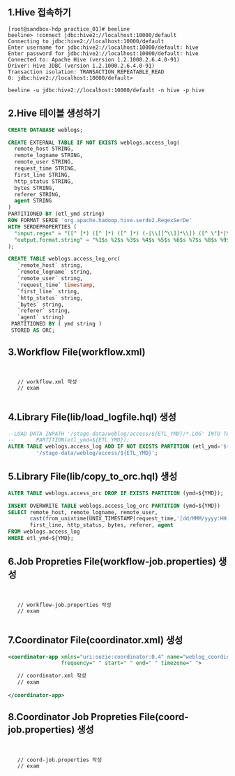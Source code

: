 1.Hive 접속하기
----------------------------------------------------------------------------------------------------------------------------
<pre><code>[root@sandbox-hdp practice_01]# beeline 
beeline> !connect jdbc:hive2://localhost:10000/default
Connecting to jdbc:hive2://localhost:10000/default
Enter username for jdbc:hive2://localhost:10000/default: hive
Enter password for jdbc:hive2://localhost:10000/default: hive
Connected to: Apache Hive (version 1.2.1000.2.6.4.0-91)
Driver: Hive JDBC (version 1.2.1000.2.6.4.0-91)
Transaction isolation: TRANSACTION_REPEATABLE_READ
0: jdbc:hive2://localhost:10000/default>
</code></pre>

<pre><code>beeline -u jdbc:hive2://localhost:10000/default -n hive -p hive</code></pre>

2.Hive 테이블 생성하기
----------------------------------------------------------------------------------------------------------------------------
```sql
CREATE DATABASE weblogs;

CREATE EXTERNAL TABLE IF NOT EXISTS weblogs.access_log(
  remote_host STRING,
  remote_logname STRING,
  remote_user STRING,
  request_time STRING,
  first_line STRING,
  http_status STRING,
  bytes STRING,
  referer STRING,
  agent STRING
)
PARTITIONED BY (etl_ymd string)
ROW FORMAT SERDE 'org.apache.hadoop.hive.serde2.RegexSerDe'
WITH SERDEPROPERTIES (
  "input.regex" = "([^ ]*) ([^ ]*) ([^ ]*) (-|\\[[^\\]]*\\]) ([^ \"]*|\"[^\"]*\") (-|[0-9]*) (-|[0-9]*) ([^ ]*) ([^ ]*)",
  "output.format.string" = "%1$s %2$s %3$s %4$s %5$s %6$s %7$s %8$s %9$s"
);

CREATE TABLE weblogs.access_log_orc(
   `remote_host` string,
   `remote_logname` string,
   `remote_user` string,
   `request_time` timestamp,
   `first_line` string,
   `http_status` string,
   `bytes` string,
   `referer` string,
   `agent` string)
 PARTITIONED BY ( ymd string )
 STORED AS ORC;    
```

3.Workflow File(workflow.xml) 
----------------------------------------------------------------------------------------------------------------------------

<pre><code>

   // workflow.xml 작성
   // exam

</code></pre>

4.Library File(lib/load_logfile.hql) 생성
----------------------------------------------------------------------------------------------------------------------------
```sql
--LOAD DATA INPATH '/stage-data/weblog/access/${ETL_YMD}/*.LOG' INTO TABLE weblogs.access_log 
--       PARTITION(etl_ymd=${ETL_YMD});
ALTER TABLE weblogs.access_log ADD IF NOT EXISTS PARTITION (etl_ymd='${ETL_YMD}') LOCATION  
         '/stage-data/weblog/access/${ETL_YMD}';
```

5.Library File(lib/copy_to_orc.hql) 생성
----------------------------------------------------------------------------------------------------------------------------
```sql
ALTER TABLE weblogs.access_orc DROP IF EXISTS PARTITION (ymd=${YMD});

INSERT OVERWRITE TABLE weblogs.access_log_orc PARTITION (ymd=${YMD})
SELECT remote_host, remote_logname, remote_user,
       cast(from_unixtime(UNIX_TIMESTAMP(request_time,'[dd/MMM/yyyy:HH:mm:ss Z]')) as timestamp) as request_time,
       first_line, http_status, bytes, referer, agent
FROM weblogs.access_log
WHERE etl_ymd=${YMD};
```

6.Job Propreties File(workflow-job.properties) 생성
----------------------------------------------------------------------------------------------------------------------------
<pre><code>

   // workflow-job.properties 작성
   // exam

</code></pre>


7.Coordinator File(coordinator.xml) 생성
----------------------------------------------------------------------------------------------------------------------------
```xml
<coordinator-app xmlns="uri:oozie:coordinator:0.4" name="weblog_coordinator" 
                 frequency=" " start=" " end=" " timezone=" ">

   // coordinator.xml 작성
   // exam
   
</coordinator-app>
```

8.Coordinator Job Propreties File(coord-job.properties) 생성
----------------------------------------------------------------------------------------------------------------------------
<pre><code>

   // coord-job.properties 작성
   // exam

</code></pre>


